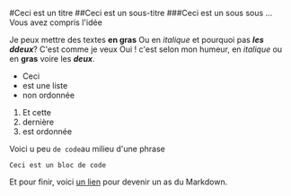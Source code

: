#Ceci est un titre
##Ceci est un sous-titre
###Ceci est un sous sous ... Vous avez compris l'idée

Je peux mettre des textes **en gras**
Ou en *italique* et pourquoi pas ***les ddeux***? C'est comme je veux
Oui ! c'est selon mon humeur, en *italique* ou en **gras** voire les ***deux***.

-	Ceci
- 	est une liste
-	non ordonnée

1. Et cette
2. dernière
3. est ordonnée

Voici u peu `de code`au milieu d'une phrase

```
Ceci est un bloc de code
```

Et pour finir, voici [un lien](https://guides.github.com/mastering-markdown/) pour devenir un as du Markdown.
